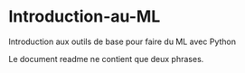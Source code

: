 # Introduction-au-ML
Introduction aux outils de base pour faire du ML avec Python


Le document readme ne contient que deux phrases.

